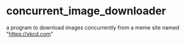 # concurrent_image_downloader
a program to download images concurrently from a meme site named "https://xkcd.com"
